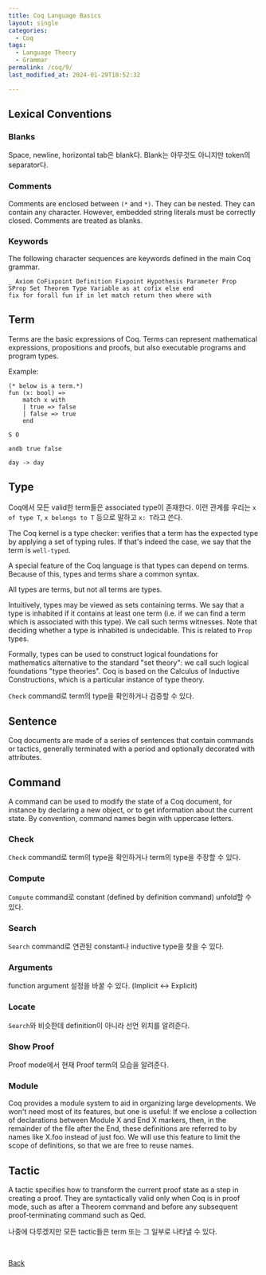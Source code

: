 ```yaml
---
title: Coq Language Basics
layout: single
categories:
  - Coq
tags:
  - Language Theory
  - Grammar
permalink: /coq/9/
last_modified_at: 2024-01-29T18:52:32

---
```


## Lexical Conventions

### Blanks

Space, newline, horizontal tab은 blank다.
Blank는 아무것도 아니지만 token의 separator다.

### Comments

Comments are enclosed between `(*` and `*)`. They can be nested.
They can contain any character.
However, embedded string literals must be correctly closed.
Comments are treated as blanks.

### Keywords

The following character sequences are keywords defined in the main Coq grammar.

```coq
_ Axiom CoFixpoint Definition Fixpoint Hypothesis Parameter Prop
SProp Set Theorem Type Variable as at cofix else end
fix for forall fun if in let match return then where with
```

## **Term**

Terms are the basic expressions of Coq.
Terms can represent mathematical expressions, propositions and proofs,
but also executable programs and program types.

Example:

```coq
(* below is a term.*)
fun (x: bool) =>
    match x with
    | true => false
    | false => true
    end

S O

andb true false

day -> day
```

## **Type**

Coq에서 모든 valid한 term들은 associated type이 존재한다.
이런 관계를 우리는 `x of type T`, `x belongs to T` 등으로 말하고 `x: T`라고 쓴다.

The Coq kernel is a type checker:
verifies that a term has the expected type by applying a set of typing rules.
If that's indeed the case, we say that the term is `well-typed`.

A special feature of the Coq language is that types can depend on terms.
Because of this, types and terms share a common syntax.

All types are terms, but not all terms are types.

Intuitively, types may be viewed as sets containing terms.
We say that a type is inhabited if it contains at least one term (i.e. if we can find a term which is associated with this type).
We call such terms witnesses.
Note that deciding whether a type is inhabited is undecidable.
This is related to `Prop` types.

Formally, types can be used to construct logical foundations for mathematics alternative to the standard "set theory": we call such logical foundations "type theories".
Coq is based on the Calculus of Inductive Constructions,
which is a particular instance of type theory.

`Check` command로 term의 type을 확인하거나 검증할 수 있다.

## Sentence

Coq documents are made of a series of sentences that contain commands or tactics,
generally terminated with a period and optionally decorated with attributes.

## Command

A command can be used to modify the state of a Coq document,
for instance by declaring a new object, or to get information about the current state.
By convention, command names begin with uppercase letters.

### Check

`Check` command로 term의 type을 확인하거나 term의 type을 주장할 수 있다.

### Compute

`Compute` command로 constant (defined by definition command) unfold할 수 있다.

### Search

`Search` command로 연관된 constant나 inductive type을 찾을 수 있다.

### Arguments

function argument 설정을 바꿀 수 있다.
(Implicit <-> Explicit)

### Locate

`Search`와 비슷한데 definition이 아니라 선언 위치를 알려준다.

### Show Proof

Proof mode에서 현재 Proof term의 모습을 알려준다.

### Module

Coq provides a module system to aid in organizing large developments.
We won't need most of its features, but one is useful:
If we enclose a collection of declarations between Module X and End X markers,
then, in the remainder of the file after the End,
these definitions are referred to by names like X.foo instead of just foo.
We will use this feature to limit the scope of definitions,
so that we are free to reuse names.

## Tactic

A tactic specifies how to transform the current proof state as a step in creating a proof.
They are syntactically valid only when Coq is in proof mode,
such as after a Theorem command and before any subsequent proof-terminating command such as Qed.

나중에 다루겠지만 모든 tactic들은 term 또는 그 일부로 나타낼 수 있다.

<br>

[Back](/coq/)